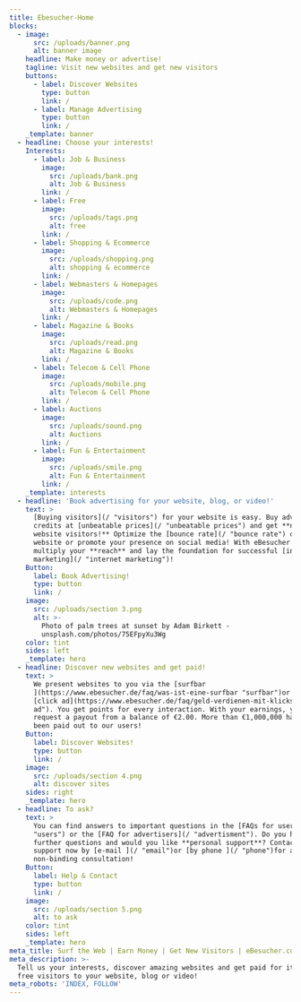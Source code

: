 ```yaml
---
title: Ebesucher-Home
blocks:
  - image:
      src: /uploads/banner.png
      alt: banner image
    headline: Make money or advertise!
    tagline: Visit new websites and get new visitors
    buttons:
      - label: Discover Websites
        type: button
        link: /
      - label: Manage Advertising
        type: button
        link: /
    _template: banner
  - headline: Choose your interests!
    Interests:
      - label: Job & Business
        image:
          src: /uploads/bank.png
          alt: Job & Business
        link: /
      - label: Free
        image:
          src: /uploads/tags.png
          alt: free
        link: /
      - label: Shopping & Ecommerce
        image:
          src: /uploads/shopping.png
          alt: shopping & ecommerce
        link: /
      - label: Webmasters & Homepages
        image:
          src: /uploads/code.png
          alt: Webmasters & Homepages
        link: /
      - label: Magazine & Books
        image:
          src: /uploads/read.png
          alt: Magazine & Books
        link: /
      - label: Telecom & Cell Phone
        image:
          src: /uploads/mobile.png
          alt: Telecom & Cell Phone
        link: /
      - label: Auctions
        image:
          src: /uploads/sound.png
          alt: Auctions
        link: /
      - label: Fun & Entertainment
        image:
          src: /uploads/smile.png
          alt: Fun & Entertainment
        link: /
    _template: interests
  - headline: 'Book advertising for your website, blog, or video!'
    text: >
      [Buying visitors](/ "visitors") for your website is easy. Buy advertising
      credits at [unbeatable prices](/ "unbeatable prices") and get **new
      website visitors!** Optimize the [bounce rate](/ "bounce rate") of your
      website or promote your presence on social media! With eBesucher you
      multiply your **reach** and lay the foundation for successful [internet
      marketing](/ "internet marketing")!
    Button:
      label: Book Advertising!
      type: button
      link: /
    image:
      src: /uploads/section 3.png
      alt: >-
        Photo of palm trees at sunset by Adam Birkett -
        unsplash.com/photos/75EFpyXu3Wg
    color: tint
    sides: left
    _template: hero
  - headline: Discover new websites and get paid!
    text: >
      We present websites to you via the [surfbar
      ](https://www.ebesucher.de/faq/was-ist-eine-surfbar "surfbar")or per
      [click ad](https://www.ebesucher.de/faq/geld-verdienen-mit-klicks "click
      ad"). You get points for every interaction. With your earnings, you can
      request a payout from a balance of €2.00. More than €1,000,000 has already
      been paid out to our users!
    Button:
      label: Discover Websites!
      type: button
      link: /
    image:
      src: /uploads/section 4.png
      alt: discover sites
    sides: right
    _template: hero
  - headline: To ask?
    text: >
      You can find answers to important questions in the [FAQs for users](/
      "users") or the [FAQ for advertisers](/ "advertisment"). Do you have
      further questions and would you like **personal support**? Contact our
      support now by [e-mail ](/ "email")or [by phone ](/ "phone")for a
      non-binding consultation!
    Button:
      label: Help & Contact
      type: button
      link: /
    image:
      src: /uploads/section 5.png
      alt: to ask
    color: tint
    sides: left
    _template: hero
meta_title: Surf the Web | Earn Money | Get New Visitors | eBesucher.com
meta_description: >-
  Tell us your interests, discover amazing websites and get paid for it - or get
  free visitors to your website, blog or video!
meta_robots: 'INDEX, FOLLOW'
---
```














